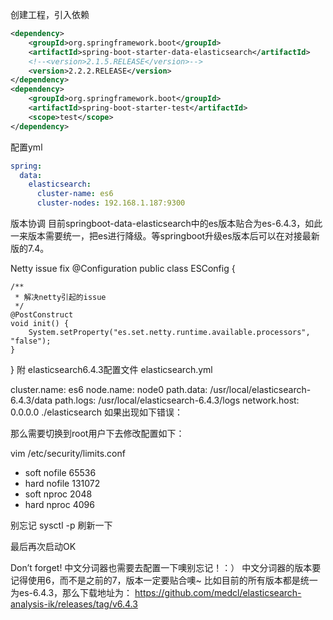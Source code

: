 创建工程，引入依赖
```xml
<dependency>
	<groupId>org.springframework.boot</groupId>
	<artifactId>spring-boot-starter-data-elasticsearch</artifactId>
	<!--<version>2.1.5.RELEASE</version>-->
	<version>2.2.2.RELEASE</version>
</dependency>
<dependency>
	<groupId>org.springframework.boot</groupId>
	<artifactId>spring-boot-starter-test</artifactId>
	<scope>test</scope>
</dependency>
```
配置yml
```yaml
spring:
  data:
    elasticsearch:
      cluster-name: es6
      cluster-nodes: 192.168.1.187:9300
```
版本协调
目前springboot-data-elasticsearch中的es版本贴合为es-6.4.3，如此一来版本需要统一，把es进行降级。等springboot升级es版本后可以在对接最新版的7.4。

Netty issue fix
@Configuration
public class ESConfig {

    /**
     * 解决netty引起的issue
     */
    @PostConstruct
    void init() {
        System.setProperty("es.set.netty.runtime.available.processors", "false");
    }

}
附 elasticsearch6.4.3配置文件
elasticsearch.yml

cluster.name: es6
node.name: node0
path.data: /usr/local/elasticsearch-6.4.3/data
path.logs: /usr/local/elasticsearch-6.4.3/logs
network.host: 0.0.0.0
./elasticsearch
如果出现如下错误：

那么需要切换到root用户下去修改配置如下：

vim /etc/security/limits.conf
* soft nofile 65536
* hard nofile 131072
* soft nproc 2048
* hard nproc 4096


别忘记 sysctl -p 刷新一下

最后再次启动OK

Don’t forget!
中文分词器也需要去配置一下噢别忘记！：）
中文分词器的版本要记得使用6，而不是之前的7，版本一定要贴合噢~
比如目前的所有版本都是统一为es-6.4.3，那么下载地址为：
https://github.com/medcl/elasticsearch-analysis-ik/releases/tag/v6.4.3